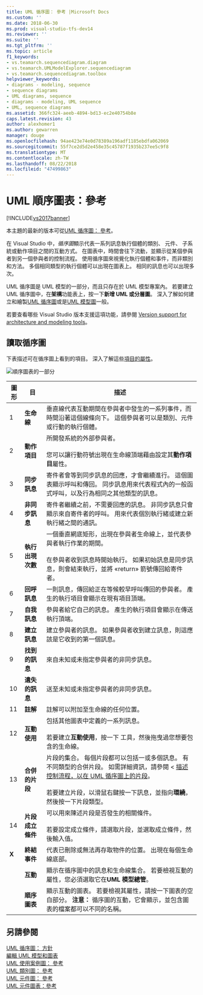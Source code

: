 ```yaml
---
title: UML 循序圖： 參考 |Microsoft Docs
ms.custom: ''
ms.date: 2018-06-30
ms.prod: visual-studio-tfs-dev14
ms.reviewer: ''
ms.suite: ''
ms.tgt_pltfrm: ''
ms.topic: article
f1_keywords:
- vs.teamarch.sequencediagram.diagram
- vs.teamarch.UMLModelExplorer.sequencediagram
- vs.teamarch.sequencediagram.toolbox
helpviewer_keywords:
- diagrams - modeling, sequence
- sequence diagrams
- UML diagrams, sequence
- diagrams - modeling, UML sequence
- UML, sequence diagrams
ms.assetid: 366fc324-aeeb-4894-bd13-ec2e40754b8e
caps.latest.revision: 43
author: alexhomer1
ms.author: gewarren
manager: douge
ms.openlocfilehash: 94ae423e74e0d78389a196adf1185ebdfa062069
ms.sourcegitcommit: 55f7ce2d5d2e458e35c45787f1935b237ee5c9f8
ms.translationtype: MT
ms.contentlocale: zh-TW
ms.lasthandoff: 08/22/2018
ms.locfileid: "47499863"
---
```

# <a name="uml-sequence-diagrams-reference"></a>UML 順序圖表：參考
[!INCLUDE[vs2017banner](../includes/vs2017banner.md)]

本主題的最新的版本可從[UML 循序圖： 參考](https://docs.microsoft.com/visualstudio/modeling/uml-sequence-diagrams-reference)。  
  
在 Visual Studio 中，*循序圖*顯示代表一系列訊息執行個體的類別、 元件、 子系統或動作項目之間的互動方式。 在圖表中，時間會往下流動，並顯示從某個參與者到另一個參與者的控制流程。 使用循序圖來視覺化執行個體和事件，而非類別和方法。 多個相同類型的執行個體可以出現在圖表上。 相同的訊息也可以出現多次。  
  
 UML 循序圖是 UML 模型的一部分，而且只存在於 UML 模型專案內。 若要建立 UML 循序圖中，在**架構**功能表上，按一下**新增 UML 或分層圖**。 深入了解如何建立和繪製[UML 循序圖](../modeling/uml-sequence-diagrams-guidelines.md)或是[UML 模型圖](../modeling/edit-uml-models-and-diagrams.md)一般。  
  
 若要查看哪些 Visual Studio 版本支援這項功能，請參閱 [Version support for architecture and modeling tools](../modeling/what-s-new-for-design-in-visual-studio.md#VersionSupport)。  
  
## <a name="reading-sequence-diagrams"></a>讀取循序圖  
 下表描述可在循序圖上看到的項目。 深入了解這些[項目的屬性](../modeling/properties-of-elements-on-uml-sequence-diagrams.md)。  
  
 ![順序圖表的一部分](../modeling/media/uml-sequence.png "UML_Sequence")  
  
|**圖形**|**目**|**描述**|  
|---------------|-----------------|---------------------|  
|1|**生命線**|垂直線代表互動期間在參與者中發生的一系列事件，而時間沿著這個線條向下。 這個參與者可以是類別、元件或行動的執行個體。|  
|2|**動作項目**|所開發系統的外部參與者。<br /><br /> 您可以讓行動符號出現在生命線頂端藉由設定其**動作項目**屬性。|  
|3|**同步訊息**|寄件者會等到同步訊息的回應，才會繼續進行。 這個圖表顯示呼叫和傳回。 同步訊息用來代表程式內的一般函式呼叫，以及行為相同之其他類型的訊息。|  
|4|**非同步訊息**|寄件者繼續之前，不需要回應的訊息。 非同步訊息只會顯示來自寄件者的呼叫。 用來代表個別執行緒或建立新執行緒之間的通訊。|  
|5|**執行出現次數**|一個垂直網底矩形，出現在參與者生命線上，並代表參與者執行作業的期間。<br /><br /> 在參與者收到訊息時開始執行。 如果初始訊息是同步訊息，則會結束執行，並將 «return» 箭號傳回給寄件者。|  
|6|**回呼訊息**|一則訊息，傳回給正在等候較早呼叫傳回的參與者。 產生的執行項目會顯示在現有項目頂端。|  
|7|**自我訊息**|參與者給它自己的訊息。 產生的執行項目會顯示在傳送執行頂端。|  
|8|**建立訊息**|建立參與者的訊息。 如果參與者收到建立訊息，則這應該是它收到的第一個訊息。|  
|9|**找到的訊息**|來自未知或未指定參與者的非同步訊息。|  
|10|**遺失的訊息**|送至未知或未指定參與者的非同步訊息。|  
|11|**註解**|註解可以附加至生命線的任何位置。|  
|12|**互動使用**|包括其他圖表中定義的一系列訊息。<br /><br /> 若要建立**互動使用**，按一下  工具，然後拖曳過您想要包含的生命線。|  
|13|**合併的片段**|片段的集合。 每個片段都可以包括一或多個訊息。 有不同類型的合併片段。 如需詳細資訊，請參閱 <<c0> [ 描述控制流程，以在 UML 循序圖上的片段](../modeling/describe-control-flow-with-fragments-on-uml-sequence-diagrams.md)。<br /><br /> 若要建立片段，以滑鼠右鍵按一下訊息，並指向**環繞**，然後按一下片段類型。|  
|14|**片段成立條件**|可以用來陳述片段是否發生的相關條件。<br /><br /> 若要設定成立條件，請選取片段，並選取成立條件，然後輸入值。|  
|**X**|**終結事件**|代表已刪除或無法再存取物件的位置。 出現在每個生命線底部。|  
||**互動**|顯示在循序圖中的訊息和生命線集合。 若要檢視互動的屬性，您必須選取它在**UML 模型總管**。|  
||**順序圖表**|顯示互動的圖表。 若要檢視其屬性，請按一下圖表的空白部分。 **注意：** 循序圖的互動，它會顯示，並包含圖表的檔案都可以不同的名稱。|  
  
## <a name="see-also"></a>另請參閱  
 [UML 循序圖： 方針](../modeling/uml-sequence-diagrams-guidelines.md)   
 [編輯 UML 模型和圖表](../modeling/edit-uml-models-and-diagrams.md)   
 [UML 使用案例圖： 參考](../modeling/uml-use-case-diagrams-reference.md)   
 [UML 類別圖： 參考](../modeling/uml-class-diagrams-reference.md)   
 [UML 元件圖： 參考](../modeling/uml-component-diagrams-reference.md)   
 [UML 元件圖表：參考](../modeling/uml-component-diagrams-reference.md)



